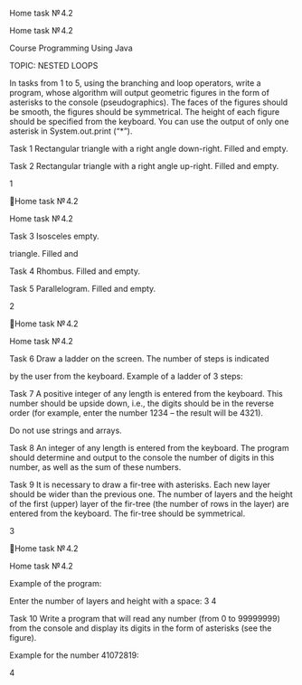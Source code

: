 Home task № 4.2

Home task № 4.2

Course
Programming Using Java

TOPIC: NESTED LOOPS

In tasks from 1 to 5, using the branching and loop operators, write
a program, whose algorithm will output geometric figures in the
form of asterisks to the console (pseudographics). The faces of the
figures should be smooth, the figures should be symmetrical. The
height of each figure should be specified from the keyboard. You
can use the output of only one asterisk in System.out.print (“*”).

Task 1
Rectangular triangle with a right
angle  down-right.  Filled  and
empty.

Task 2
Rectangular triangle with a right
angle up-right. Filled and empty.

1

Home task № 4.2

Home task № 4.2

Task 3
Isosceles
empty.

triangle.  Filled  and

Task 4
Rhombus. Filled and empty.

Task 5
Parallelogram. Filled and empty.

2

Home task № 4.2

Home task № 4.2

Task 6
Draw a ladder on the screen. The number of steps is indicated

by the user from the keyboard.
Example of a ladder of 3 steps:

Task 7
A positive integer of any length is entered from the keyboard.
This number should be upside down, i.e., the digits should be in
the reverse order (for example, enter the number 1234 – the result
will be 4321).

Do not use strings and arrays.

Task 8
An  integer  of  any  length  is  entered  from  the  keyboard.  The
program should determine and output to the console the number
of digits in this number, as well as the sum of these numbers.

Task 9
It is necessary to draw a fir-tree with asterisks. Each new layer
should be wider than the previous one. The number of layers and
the  height  of  the  first  (upper)  layer  of  the  fir-tree  (the  number
of rows in the layer) are entered from the keyboard. The fir-tree
should be symmetrical.

3

Home task № 4.2

Home task № 4.2

Example of the program:

Enter the number of layers and height with a space:
3 4

Task 10
Write  a  program  that  will  read  any  number  (from  0  to
99999999) from the console and display its digits in the form of
asterisks (see the figure).

Example for the number 41072819:

4

